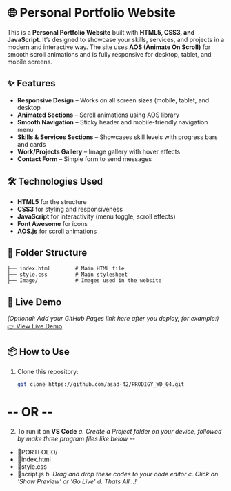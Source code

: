 # 🌐 Personal Portfolio Website

This is a **Personal Portfolio Website** built with **HTML5, CSS3, and JavaScript**.
It’s designed to showcase your skills, services, and projects in a modern and interactive way.
The site uses **AOS (Animate On Scroll)** for smooth scroll animations and is fully responsive for desktop, tablet, and mobile screens.

## ✨ Features

- **Responsive Design** – Works on all screen sizes (mobile, tablet, and desktop
- **Animated Sections** – Scroll animations using AOS library
- **Smooth Navigation** – Sticky header and mobile-friendly navigation menu
- **Skills & Services Sections** – Showcases skill levels with progress bars and cards
- **Work/Projects Gallery** – Image gallery with hover effects
- **Contact Form** – Simple form to send messages


## 🛠️ Technologies Used

- **HTML5** for the structure
- **CSS3** for styling and responsiveness
- **JavaScript** for interactivity (menu toggle, scroll effects)
- **Font Awesome** for icons
- **AOS.js** for scroll animations


## 📂 Folder Structure

```
├── index.html        # Main HTML file
├── style.css         # Main stylesheet
├── Image/            # Images used in the website
```

## 🚀 Live Demo

*(Optional: Add your GitHub Pages link here after you deploy, for example:)*
[👉 View Live Demo](https://asad-42.github.io/PRODIGY_WD_04/)

## 📦 How to Use

1. Clone this repository:

   ```bash
   git clone https://github.com/asad-42/PRODIGY_WD_04.git
   ```

# -- **OR** --

2. To run it on **VS Code**
*a. Create a Project folder on your device, followed by make three program files like below --*
- 📂PORTFOLIO/
- 📄index.html
- 📄style.css
- 📄script.js
*b. Drag and drop these codes to your code editor*
*c. Click on 'Show Preview' or 'Go Live'*
*d. Thats All...!*

